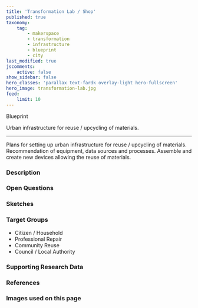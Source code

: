 ```yaml
---
title: 'Transformation Lab / Shop'
published: true
taxonomy:
    tag:
        - makerspace
        - transformation
        - infrastructure
        - blueprint
        - city
last_modified: true
jscomments:
    active: false
show_sidebar: false
hero_classes: 'parallax text-fardk overlay-light hero-fullscreen'
hero_image: transformation-lab.jpg
feed:
    limit: 10
---
```


Blueprint

Urban infrastructure for reuse / upcycling of materials.

---

Plans for setting up urban infrastructure for reuse / upcycling of materials. Recommendation of equipment, data sources and processes. Assemble and create new devices allowing the reuse of materials.

### Description

### Open Questions

### Sketches

### Target Groups

- Citizen / Household
- Professional Repair
- Community Reuse
- Council / Local Authority

### Supporting Research Data

### References

### Images used on this page
